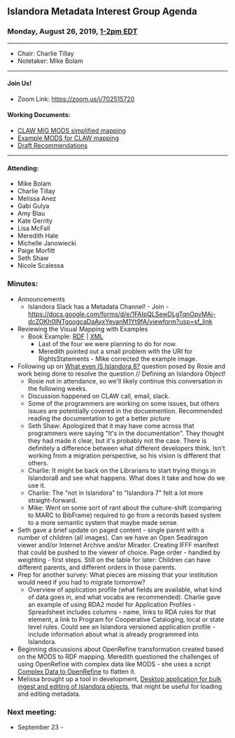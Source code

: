 ## Islandora Metadata Interest Group Agenda
### Monday, August 26, 2019, [1-2pm EDT](http://www.thetimezoneconverter.com/?t=1%20pm&tz=Toronto&)

---
* Chair: Charlie Tillay
* Notetaker: Mike Bolam
---

#### Join Us!
* Zoom Link: https://zoom.us/j/702515720

#### Working Documents:
* [CLAW MIG MODS simplified mapping](https://docs.google.com/spreadsheets/d/18u2qFJ014IIxlVpM3JXfDEFccwBZcoFsjbBGpvL0jJI/edit#gid=0)
* [Example MODS for CLAW mapping](https://docs.google.com/spreadsheets/d/1C2Xie7HUDSgRT5v4ldoJvlNdoXz2GHAPvL3PE3TOKW8/edit#gid=1829081124)
* [Draft Recommendations](https://docs.google.com/document/d/15qSO9YcALtYSqd6CUuGx0t8FwUJ5pPwVPz0PA5rU898/edit#heading=h.f9r6knw0rjvu)
---

#### Attending:
* Mike Bolam
* Charlie Tillay
* Melissa Anez
* Gabi Gulya
* Amy Blau
* Kate Gerrity
* Lisa McFall
* Meredith Hale
* Michelle Janowiecki
* Paige Morfitt
* Seth Shaw
* Nicole Scalessa

### Minutes:
* Announcements
  * Islandora Slack has a Metadata Channel! - Join - https://docs.google.com/forms/d/e/1FAIpQLSewDLgTqnOpvMAj-dcZOKh0lNTgoogcaDaAyxYevanM1Yt9fA/viewform?usp=sf_link
* Reviewing the Visual Mapping with Examples
  * Book Example: [RDF](https://github.com/islandora-interest-groups/Islandora-Metadata-Interest-Group/blob/main/Tools/book_MODS_mapping.jpg) | [XML](https://github.com/islandora-interest-groups/Islandora-Metadata-Interest-Group/blob/main/Tools/MODS_shaping%2Bof%2Bthe%2BPoint.xml)
    * Last of the four we were planning to do for now. 
    * Meredith pointed out a small problem with the URI for RightsStatements - Mike corrected the example image.
* Following up on [What even IS Islandora 8?](https://groups.google.com/forum/#!topic/islandora/FOT2-wv-_jU) question posed by Rosie and work being done to resolve the question // Defining an Islandora Object!
  * Rosie not in attendance, so we'll likely continue this conversation in the following weeks.
  * Discussion happened on CLAW call, email, slack.
  * Some of the programmers are working on some issues, but others issues are potentially covered in the docuemention. Recommended reading the documentation to get a better picture
  * Seth Shaw: Apologized that it may have come across that programmers were saying "It's in the documentation". They thought they had made it clear, but it's probably not the case. There is definitely a difference between what different developers think. Isn't working from a migration perspective, so his vision is different that others.
  * Charlie: It might be back on the Librarians to start trying things in Islandora8 and see what happens. What does it take and how do we use it. 
  * Charlie: The "not in Islandora" to "Islandora 7" felt a lot more straight-forward. 
  * Mike: Went on some sort of rant about the culture-shift (comparing to MARC to BibFrame) required to go from a records based system to a more semantic system that maybe made sense.
* Seth gave a brief update on paged content - single parent with a number of children (all images). Can we have an Open Seadragon viewer and/or Internet Archive and/or Mirador. Creating IFFF manifest that could be pushed to the viewer of choice. Page order - handled by weighting - first steps. Still on the table for later: Children can have different parents, and different orders in those parents.
* Prep for another survey: What pieces are missing that your institution would need if you had to migrate tomorrow?
  * Overview of application profile (what fields are available, what kind of data goes in, and what vocabs are recommended). Charlie gave an example of using RDA2 model for Application Profiles - Spreadsheet includes columns - name, links to RDA rules for that element, a link to Program for Cooperative Cataloging, local or state level rules. Could see an Islandora versioned application profile - include information about what is already programmed into Islandora. 
 * Beginning discussions about OpenRefine transformation created based on the MODS to RDF mapping. Meredith questioned the challenges of using OpenRefine with complex data like MODS - she uses a script [Complex Data to OpenRefine](https://github.com/markpbaggett/complex_xml_to_openrefine) to flatten it.
 * Melissa brought up a tool in development, [Desktop application for bulk ingest and editing of Islandora objects](https://github.com/Islandora-CLAW/CLAW/issues/1172), that might be useful for loading and editing metadata.
 

### Next meeting:
* September 23 - 

